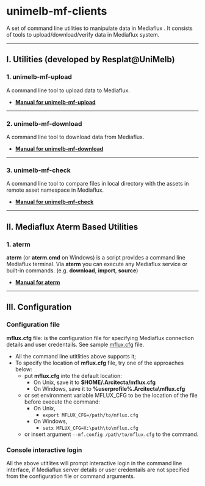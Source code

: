 # unimelb-mf-clients
A set of command line utilities to manipulate data in Mediaflux . It consists of tools to upload/download/verify data in Mediaflux system.

---

## I. Utilities (developed by Resplat@UniMelb)

### 1. unimelb-mf-upload
A command line tool to upload data to Mediaflux.
* **[Manual for unimelb-mf-upload](https://github.com/UoM-ResPlat-DevOps/unimelb-mf-clients/blob/master/docs/unimelb-mf-upload.md)**

---
### 2. unimelb-mf-download
A command line tool to download data from Mediaflux.
* **[Manual for unimelb-mf-download](https://github.com/UoM-ResPlat-DevOps/unimelb-mf-clients/blob/master/docs/unimelb-mf-download.md)**

---
### 3. unimelb-mf-check
A command line tool to compare files in local directory with the assets in remote asset namespace in Mediaflux.
* **[Manual for unimelb-mf-check](https://github.com/UoM-ResPlat-DevOps/unimelb-mf-clients/blob/master/docs/unimelb-mf-check.md)**

---
## II. Mediaflux Aterm Based Utilities

### 1. aterm

**aterm** (or **aterm.cmd** on Windows) is a script provides a command line Mediaflux terminal. Via **aterm** you can execute any Mediaflux service or built-in commands. (e.g. **download**, **import**, **source**)
* **[Manual for aterm](https://github.com/UoM-ResPlat-DevOps/unimelb-mf-clients/blob/master/docs/aterm.md)**

---
## III. Configuration

### Configuration file

**mflux.cfg** file: is the configuration file for specifying Mediaflux connection details and user credentails. See sample [mflux.cfg](https://github.com/UoM-ResPlat-DevOps/unimelb-mf-clients/blob/master/src/main/config/samples/mflux.cfg) file.

  * All the command line utitlities above supports it;
  * To specify the location of **mflux.cfg** file, try one of the approaches below:
    - put **mflux.cfg** into the default location:
      * On Unix, save it to **$HOME/.Arcitecta/mflux.cfg** 
      * On Windows, save it to **%userprofile%\.Arcitecta\mflux.cfg**
    - or set environment variable MFLUX_CFG to be the location of the file before execute the command:
      * On Unix, 
        - `export MFLUX_CFG=/path/to/mflux.cfg` 
      * On Windows, 
        - `setx MFLUX_CFG=X:\path\to\mflux.cfg`
    - or insert argument `--mf.config /path/to/mflux.cfg` to the command.

### Console interactive login

All the above utitlites will prompt interactive login in the command line interface, if Mediaflux server details or user credentails are not specified from the configuration file or command arguments.




